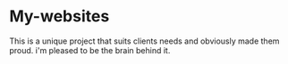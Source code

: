 # My-websites
This is a unique project that suits clients needs and obviously made them proud. i'm pleased to be the brain behind it.
